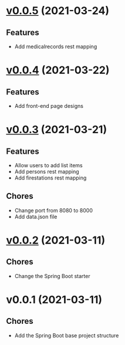 # [v0.0.5](https://github.com/david-ghb/openclassrooms-emergency-system/compare/v0.0.4...v0.0.5) (2021-03-24)
## Features
- Add medicalrecords rest mapping

# [v0.0.4](https://github.com/david-ghb/openclassrooms-emergency-system/compare/v0.0.3...v0.0.4) (2021-03-22)
## Features
- Add front-end page designs

# [v0.0.3](https://github.com/david-ghb/openclassrooms-emergency-system/compare/v0.0.2...v0.0.3) (2021-03-21)
## Features
- Allow users to add list items
- Add persons rest mapping
- Add firestations rest mapping

## Chores
- Change port from 8080 to 8000
- Add data.json file

# [v0.0.2](https://github.com/david-ghb/openclassrooms-emergency-system/compare/v0.0.1...v0.0.2) (2021-03-11)
## Chores
- Change the Spring Boot starter

# v0.0.1 (2021-03-11)
## Chores
- Add the Spring Boot base project structure